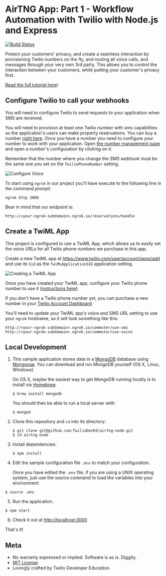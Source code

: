 # AirTNG App: Part 1 - Workflow Automation with Twilio with Node.js and Express

[![Build Status](https://travis-ci.org/TwilioDevEd/airtng-node.svg?branch=masked-numbers)](https://travis-ci.org/TwilioDevEd/airtng-node)

Protect your customers' privacy, and create a seamless interaction by provisioning Twilio numbers on the fly, and routing all voice calls, and messages through your very own 3rd party. This allows you to control the interaction between your customers, while putting your customer's privacy first.

[Read the full tutorial here](https://www.twilio.com/docs/tutorials/walkthrough/masked-numbers/node/express)!

## Configure Twilio to call your webhooks

You will need to configure Twilio to send requests to your application when SMS are received.

You will need to provision at least one Twilio number with sms capabilities so the application's users can make property reservations. You can buy a number [right here](https://www.twilio.com/user/account/phone-numbers/search). Once you have a number you need to configure your number to work with your application. Open [the number management page](https://www.twilio.com/user/account/phone-numbers/incoming) and open a number's configuration by clicking on it.

Remember that the number where you change the _SMS webhook_ must be the same one you set on the `TwilioPhoneNumber` setting.

![Configure Voice](http://howtodocs.s3.amazonaws.com/twilio-number-config-all-med.gif)

 To start using `ngrok` in our project you'll have execute to the following line in the _command prompt_:
```
ngrok http 3000
```

Bear in mind that our endpoint is:
```
http://<your-ngrok-subdomain>.ngrok.io/reservations/handle
```


## Create a TwiML App

This project is configured to use a _TwiML App_, which allows us to easily set the voice URLs for all Twilio phone numbers we purchase in this app.

Create a new TwiML app at https://www.twilio.com/user/account/apps/add and use its `Sid` as the `TwiMLApplicationSID` application setting.

![Creating a TwiML App](http://howtodocs.s3.amazonaws.com/call-tracking-twiml-app.gif)

Once you have created your TwiML app, configure your Twilio phone number to use it ([instructions here](https://www.twilio.com/help/faq/twilio-client/how-do-i-create-a-twiml-app)).

If you don't have a Twilio phone number yet, you can purchase a new number in your [Twilio Account Dashboard](https://www.twilio.com/user/account/phone-numbers/incoming).

You'll need to update your TwiML app's voice and SMS URL setting to use your `ngrok` hostname, so it will look something like this:
```
http://<your-ngrok-subdomain>.ngrok.io/commuter/use-sms
http://<your-ngrok-subdomain>.ngrok.io/commuter/use-voice
```


## Local Development

1. This sample application stores data in a [MongoDB](https://www.mongodb.org/) database using [Mongoose](http://mongoosejs.com/). You can download and run MongoDB yourself (OS X, Linux, Windows).

   On OS X, maybe the easiest way to get MongoDB running locally is to install via [Homebrew](http://brew.sh/).

   ```
   $ brew install mongodb
   ```
   You should then be able to run a local server with:

   ```
   $ mongod
   ```

2. Clone this repository and `cd` into its directory:
   ```
   $ git clone git@github.com:TwilioDevEd/airtng-node.git
   $ cd airtng-node
   ```

3. Install dependencies:
   ```
   $ npm install
   ```

4. Edit the sample configuration file `.env` to match your configuration.

   Once you have edited the `.env` file, if you are using a UNIX operating system, just use the source command to load the variables into your environment:

  ```
  $ source .env
  ```

5. Run the application.

  ```
  $ npm start
  ```

6. Check it out at [http://localhost:3000](http://localhost:3000)

That's it!

## Meta

* No warranty expressed or implied. Software is as is. Diggity.
* [MIT License](http://www.opensource.org/licenses/mit-license.html)
* Lovingly crafted by Twilio Developer Education.
